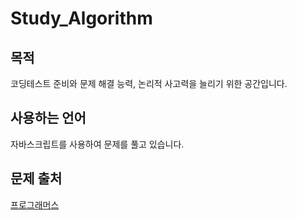 # Study_Algorithm

목적
---
코딩테스트 준비와 문제 해결 능력, 논리적 사고력을 늘리기 위한 공간입니다.


사용하는 언어
---
자바스크립트를 사용하여 문제를 풀고 있습니다.

문제 출처
---
[프로그래머스](https://programmers.co.kr/)

